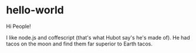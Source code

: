 # hello-world

Hi People!

I like node.js and coffescript (that's what Hubot say's he's made of).
He had tacos on the moon and find them far superior to Earth tacos.
